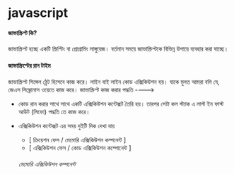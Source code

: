 # javascript

#### জাভাস্ক্রিপ্ট কি?

জাভাস্ক্রিপ্ট হচ্ছে একটি স্ক্রিপ্টিং বা প্রোগ্রামিং লাঙ্গুয়েজ। বর্তমান সময়ে জাভাস্ক্রিপ্টকে বিভিন্ন উপায়ে ব্যবহার করা যাচ্ছে।

#### জাভাস্ক্রিপ্টের রান টাইম

জাভাস্ক্রিপ্ট সিঙ্গেল ঠ্রেট হিসেবে কাজ করে। লাইন বাই লাইন কোড এক্সিকিউশন হয়। যাকে 
মুলত আমরা বলি যে, জেএস সিঙ্ক্রোনাস ওয়েতে কাজ করে। জাভাস্ক্রিপ্ট কাজ করার পদ্ধতি ---->

- কোড রান করার সাথে সাথে একটি এক্সিকিউশন কন্টেক্সট তৈরি হয়। তারপর সেটা কল স্ট্যাক এ
    লাস্ট ইন ফাস্ট আউট (লিফো) পদ্ধতি তে কাজ করে।

- এক্সিকিউশন কন্টেক্সট এর সময় দুইটি দিক দেখা যায় 
    - [ ক্রিয়েশন ফেস / মেমোরি এক্সিকিউশন কম্পনেন্ট ]
    - [ এক্সিকিউশন ফেস / কোড  এক্সিকিউশন কম্পোনেন্ট ]

    ######  মেমোরি এক্সিকিউশন কম্পনেন্ট
